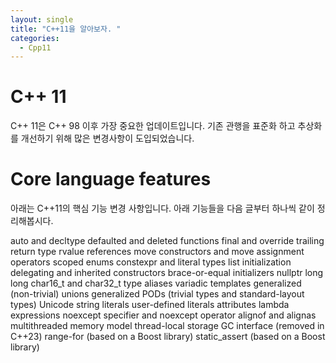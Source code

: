 ```yaml
---
layout: single
title: "C++11을 알아보자. "
categories:
  - Cpp11
---
```


# C++ 11

C++ 11은 C++ 98 이후 가장 중요한 업데이트입니다. 
기존 관행을 표준화 하고 추상화를 개선하기 위해 많은 변경사항이 도입되었습니다. 

# Core language features

아래는 C++11의 핵심 기능 변경 사항입니다.
아래 기능들을 다음 글부터 하나씩 같이 정리해봅시다. 

auto and decltype
defaulted and deleted functions
final and override
trailing return type
rvalue references
move constructors and move assignment operators
scoped enums
constexpr and literal types
list initialization
delegating and inherited constructors
brace-or-equal initializers
nullptr
long long
char16_t and char32_t
type aliases
variadic templates
generalized (non-trivial) unions
generalized PODs (trivial types and standard-layout types)
Unicode string literals
user-defined literals
attributes
lambda expressions
noexcept specifier and noexcept operator
alignof and alignas
multithreaded memory model
thread-local storage
GC interface (removed in C++23)
range-for (based on a Boost library)
static_assert (based on a Boost library)

